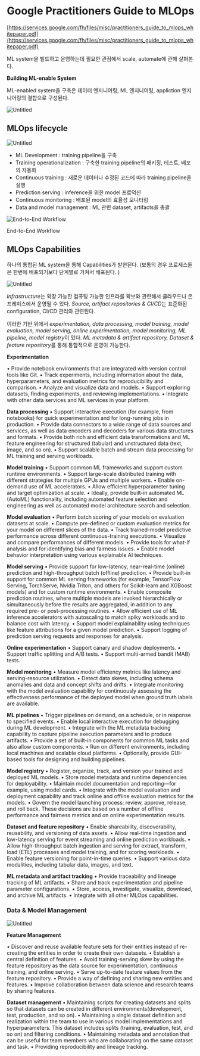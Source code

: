 # Google Practitioners Guide to MLOps

[https://services.google.com/fh/files/misc/practitioners_guide_to_mlops_whitepaper.pdf](https://services.google.com/fh/files/misc/practitioners_guide_to_mlops_whitepaper.pdf)

ML system을 빌드하고 운영하는데 필요한 관점에서 scale, automate에 관해 살펴본다. 

**Building ML-enable System**

ML-enabled system을 구축은 데이터 엔지니어링, ML 엔지니어링, appliction 엔지니어링의 결합으로 구성된다. 

![Untitled](Google%20Pra%20e4c48/Untitled.png)

## MLOps lifecycle

![Untitled](Google%20Pra%20e4c48/Untitled%201.png)

- ML Development : training pipeline을 구축
- Training operationalization : 구축한 training pipeline의 패키징, 테스트, 배포의 자동화
- Continuous training : 새로운 데이터나 수정된 코드에 따라 training pipeline을 실행
- Prediction serving : inference을 위한 model 프로덕션
- Continuous monitoring : 배포된 model의 효율성 모니터링
- Data and model management : ML 관련 dataset, artifacts을 총괄

![End-to-End Workflow](Google%20Pra%20e4c48/Untitled%202.png)

End-to-End Workflow

## MLOps Capabilities

하나의 통합된 ML system을 통해 Capabilities가 발현된다. (보통의 경우 프로세스들은 한번에 배포되기보다 단계별로 거쳐서 배포된다. )

![Untitled](Google%20Pra%20e4c48/Untitled%203.png)

*Infrastructure*는 확장 가능한 컴퓨팅 가능한 인프라를 확보와 관련해서 클라우드나 온프레미스에서 운영될 수 있다. *Source, artifact repositories & CI/CD*는 표준화된 configuration, CI/CD 관리와 관련된다. 

이러한 기반 위에서 *experimentation, data processing, model training, model evaluation, model serving, online experimentation, model monitoring, ML pipeline, model registry*이 있다. *ML metadata & artifact repository, Dataset & feature repository*를 통해 통합적으로  운영이 가능한다. 

**Experimentation**

• Provide notebook environments that are integrated with version control tools like Git.
• Track experiments, including information about the data, hyperparameters, and evaluation metrics for reproducibility and comparison.
• Analyze and visualize data and models.
• Support exploring datasets, finding experiments, and reviewing implementations.
• Integrate with other data services and ML services in your platform.

**Data processing**
• Support interactive execution (for example, from notebooks) for quick experimentation and for long-running jobs in production.
• Provide data connectors to a wide range of data sources and services, as well as data encoders and decoders for various data structures and formats.
• Provide both rich and efficient data transformations and ML feature engineering for structured (tabular) and unstructured data (text, image, and so on).
• Support scalable batch and stream data processing for ML training and serving workloads.

**Model training**
• Support common ML frameworks and support custom runtime environments.
• Support large-scale distributed training with different strategies for multiple GPUs and multiple workers.
• Enable on-demand use of ML accelerators.
• Allow efficient hyperparameter tuning and target optimization at scale.
• Ideally, provide built-in automated ML (AutoML) functionality, including automated feature selection and engineering as well as automated model architecture search and selection.

**Model evaluation**
• Perform batch scoring of your models on evaluation datasets at scale.
• Compute pre-defined or custom evaluation metrics for your model on different slices of the data.
• Track trained-model predictive performance across different continuous-training executions.
• Visualize and compare performances of different models.
• Provide tools for what-if analysis and for identifying bias and fairness issues.
• Enable model behavior interpretation using various explainable AI techniques.

**Model serving**
• Provide support for low-latency, near-real-time (online) prediction and high-throughput batch (offline) prediction.
• Provide built-in support for common ML serving frameworks (for example, TensorFlow Serving, TorchServe, Nvidia Triton, and others for Scikit-learn and XGBoost models) and for custom runtime environments.
• Enable composite prediction routines, where multiple models are invoked hierarchically or simultaneously before the results are aggregated, in addition to any required pre- or post-processing routines.
• Allow efficient use of ML inference accelerators with autoscaling to match spiky workloads and to balance cost with latency.
• Support model explainability using techniques like feature attributions for a given model prediction.
• Support logging of prediction serving requests and responses for analysis.

**Online experimentation**
• Support canary and shadow deployments.
• Support traffic splitting and A/B tests.
• Support multi-armed bandit (MAB) tests.

**Model monitoring**
• Measure model efficiency metrics like latency and serving-resource utilization.
• Detect data skews, including schema anomalies and data and concept shifts and drifts.
• Integrate monitoring with the model evaluation capability for continuously assessing the effectiveness performance of the deployed model when ground truth labels are available.

**ML pipelines**
• Trigger pipelines on demand, on a schedule, or in response to specified events.
• Enable local interactive execution for debugging during ML development.
• Integrate with the ML metadata tracking capability to capture pipeline execution parameters and to produce artifacts.
• Provide a set of built-in components for common ML tasks and also allow custom components.
• Run on different environments, including local machines and scalable cloud platforms.
• Optionally, provide GUI-based tools for designing and building pipelines.

**Model registry**
• Register, organize, track, and version your trained and deployed ML models.
• Store model metadata and runtime dependencies for deployability.
• Maintain model documentation and reporting—for example, using model cards.
• Integrate with the model evaluation and deployment capability and track online and offline evaluation metrics for the models.
• Govern the model launching process: review, approve, release, and roll back. These decisions are based on a number of offline performance and fairness metrics and on online experimentation results.

**Dataset and feature repository**
• Enable shareability, discoverability, reusability, and versioning of data assets.
• Allow real-time ingestion and low-latency serving for event streaming and online prediction workloads.
• Allow high-throughput batch ingestion and serving for extract, transform, load (ETL) processes and model training, and for scoring workloads.
• Enable feature versioning for point-in-time queries.
• Support various data modalities, including tabular data, images, and text.

**ML metadata and artifact tracking**
• Provide traceability and lineage tracking of ML artifacts.
• Share and track experimentation and pipeline parameter configurations.
• Store, access, investigate, visualize, download, and archive ML artifacts.
• Integrate with all other MLOps capabilities.

### Data & Model Management

![Untitled](Google%20Pra%20e4c48/Untitled%204.png)

**Feature Management** 

• Discover and reuse available feature sets for their entities instead of re-creating the entities in order to create their own datasets.
• Establish a central definition of features.
• Avoid training-serving skew by using the feature repository as the data source for experimentation, continuous training, and online serving.
• Serve up-to-date feature values from the feature repository.
• Provide a way of defining and sharing new entities and features.
• Improve collaboration between data science and research teams by sharing features.

**Dataset management**
• Maintaining scripts for creating datasets and splits so that datasets can be created in different environments(development, test, production, and so on).
• Maintaining a single dataset definition and realization within the team to use in various model implementations and hyperparameters. This dataset includes splits (training, evaluation, test, and so on) and filtering
conditions.
• Maintaining metadata and annotation that can be useful for team members who are collaborating on the same dataset and task.
• Providing reproducibility and lineage tracking.